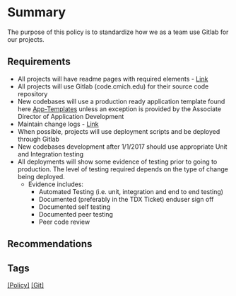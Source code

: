 # Summary
The purpose of this policy is to standardize how we as a team use Gitlab for our projects.

## Requirements

* All projects will have readme pages with required elements - [Link](how-to-setup-a-project-readme)
* All projects will use Gitlab (code.cmich.edu) for their source code repository
* New codebases will use a production ready application template found here [App-Templates](https://code.cmich.edu/IT-AppDevelopment/Templates) unless an exception is provided by the Associate Director of Application Development 
* Maintain change logs - [Link](how-to-keep-a-change-log)
* When possible, projects will use deployment scripts and be deployed through Gitlab
* New codebases development after 1/1/2017 should use appropriate Unit and Integration testing
* All deployments will show some evidence of testing prior to going to production. The level of testing required depends on the type of change being deployed.
    * Evidence includes:
        * Automated Testing (i.e. unit, integration and end to end testing)
        * Documented (preferably in the TDX Ticket) enduser sign off
        * Documented self testing
        * Documented peer testing
        * Peer code review

## Recommendations

## Tags
[[Policy]](https://code.cmich.edu/search?project_id=365&repository_ref=master&scope=wiki_blobs&search=PolicyTag)
[[Git]](https://code.cmich.edu/search?project_id=365&repository_ref=master&scope=wiki_blobs&search=GitTag)
